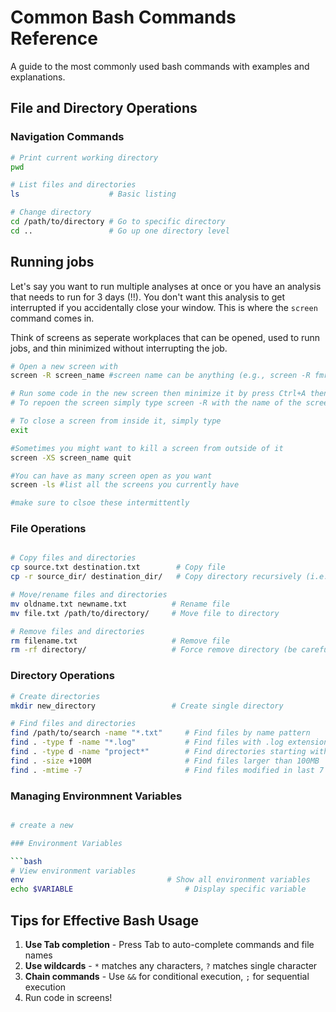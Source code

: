 # Common Bash Commands Reference

A  guide to the most commonly used bash commands with examples and explanations.

## File and Directory Operations

### Navigation Commands

```bash
# Print current working directory
pwd

# List files and directories
ls                    # Basic listing

# Change directory
cd /path/to/directory # Go to specific directory
cd ..                 # Go up one directory level

```

## Running jobs

Let's say you want to run multiple analyses at once or you have an analysis that needs to run for 3 days (!!). You don't want this analysis to get interrupted if you accidentally close your window. This is where the `screen` command comes in.

Think of screens as seperate workplaces that can be opened, used to runn jobs, and thin minimized without interrupting the job.

```bash
# Open a new screen with
screen -R screen_name #screen name can be anything (e.g., screen -R fmri_analysis)

# Run some code in the new screen then minimize it by press Ctrl+A then D
# To repoen the screen simply type screen -R with the name of the screen

# To close a screen from inside it, simply type
exit

#Sometimes you might want to kill a screen from outside of it
screen -XS screen_name quit

#You can have as many screen open as you want
screen -ls #list all the screens you currently have

#make sure to clsoe these intermittently


```



### File Operations

```bash

# Copy files and directories
cp source.txt destination.txt        # Copy file
cp -r source_dir/ destination_dir/   # Copy directory recursively (i.e., across subfolders)

# Move/rename files and directories
mv oldname.txt newname.txt          # Rename file
mv file.txt /path/to/directory/     # Move file to directory

# Remove files and directories
rm filename.txt                     # Remove file
rm -rf directory/                   # Force remove directory (be careful!)

```

### Directory Operations

```bash
# Create directories
mkdir new_directory                 # Create single directory

# Find files and directories
find /path/to/search -name "*.txt"     # Find files by name pattern
find . -type f -name "*.log"           # Find files with .log extension
find . -type d -name "project*"        # Find directories starting with "project"
find . -size +100M                     # Find files larger than 100MB
find . -mtime -7                       # Find files modified in last 7 days
```

### Managing Environmnent Variables

```bash

# create a new 

### Environment Variables

```bash
# View environment variables
env                                # Show all environment variables
echo $VARIABLE                         # Display specific variable

```

## Tips for Effective Bash Usage

1. **Use Tab completion** - Press Tab to auto-complete commands and file names
2. **Use wildcards** - `*` matches any characters, `?` matches single character
3. **Chain commands** - Use `&&` for conditional execution, `;` for sequential execution
4. Run code in screens!
